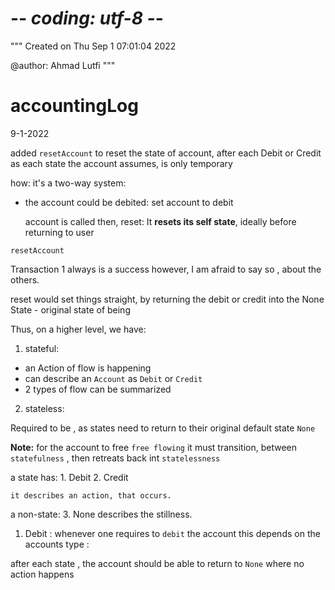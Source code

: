# -*- coding: utf-8 -*-
"""
Created on Thu Sep  1 07:01:04 2022

@author: Ahmad Lutfi
"""

# accountingLog

9-1-2022


added `resetAccount` to reset the state of account, after each Debit or Credit 
as each state the account assumes, is only temporary 

how: 
it's a two-way system: 
- the account could be debited:
    set account to debit
    
    account is called 
    then, reset:
    It **resets its self state**,  ideally before returning to user


`resetAccount`


Transaction 1 always is a success 
however,  I am afraid to say so , about  the others.

reset would set things straight, by  returning the debit or credit into the None State - original state of being 
 
 Thus, on a higher level, we have: 
 
 1. stateful: 
 - an Action of flow is happening
 -  can describe an `Account` as `Debit` or `Credit`
- 2 types of flow can be summarized
 2. stateless:
 
 Required to be , as states need to return to their original default state `None`
 
 **Note:**
     for the account to free `free flowing`
     it must transition, between `statefulness` , then retreats back int `statelessness`
 
a state has: 
    1. Debit 
    2. Credit 

    it describes an action, that occurs.
        
a non-state:
    3. None
    describes the stillness.
    

 1. Debit : whenever one requires to `debit` the account 
 this depends on the accounts type : 
 
 after each state ,  the account should be able to return to `None` 
 where no action happens 
 
 
 